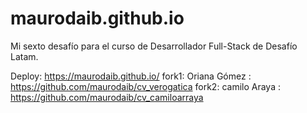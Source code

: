 # maurodaib.github.io
Mi sexto desafío para el curso de Desarrollador Full-Stack de Desafío Latam.

Deploy: https://maurodaib.github.io/
fork1: Oriana Gómez : https://github.com/maurodaib/cv_verogatica
fork2: camilo Araya : https://github.com/maurodaib/cv_camiloarraya
